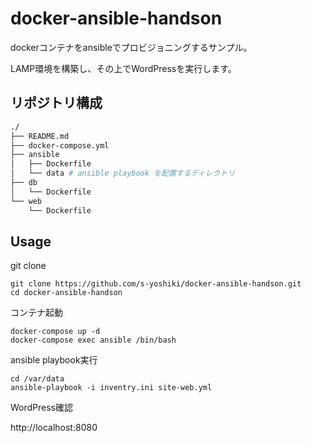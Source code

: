 # docker-ansible-handson

dockerコンテナをansibleでプロビジョニングするサンプル。

LAMP環境を構築し、その上でWordPressを実行します。


## リポジトリ構成

```sh
./
├── README.md
├── docker-compose.yml
├── ansible
│   ├── Dockerfile
│   └── data # ansible playbook を配置するディレクトリ
├── db
│   └── Dockerfile
└── web
    └── Dockerfile
```

## Usage

git clone

```
git clone https://github.com/s-yoshiki/docker-ansible-handson.git
cd docker-ansible-handson
```

コンテナ起動

```
docker-compose up -d
docker-compose exec ansible /bin/bash
```

ansible playbook実行

```
cd /var/data
ansible-playbook -i inventry.ini site-web.yml
```

WordPress確認

http://localhost:8080